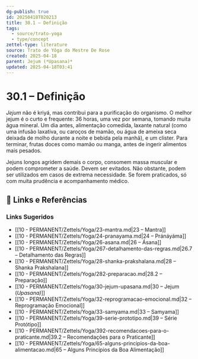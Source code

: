 ```yaml
---
dg-publish: true
id: 20250418T020213
title: 30.1 – Definição
tags:
  - source/trato-yoga
  - type/concept
zettel-type: literature
source: Trato de Yôga do Mestre De Rose
created: 2025-04-18
parent: Jejum (*Upasana)*
updated: 2025-04-18T03:41
---
```


# 30.1 – Definição

*Jejum* não é kriyá, mas contribui para a purificação do organismo. O melhor jejum é o curto e frequente: 36 horas, uma vez por semana, tomando muita água mineral. Um dia antes, alimentação comedida, laxante natural (como uma infusão laxativa, ou caroços de mamão, ou água de ameixa seca deixada de molho durante a noite e bebida pela manhã), e um clister. Para terminar, frutas doces como mamão ou manga, antes de ingerir alimentos mais pesados.

Jejuns longos agridem demais o corpo, consomem massa muscular e podem comprometer a saúde. Devem ser evitados. Não obstante, podem ser utilizados em casos de extrema necessidade. Se forem praticados, só com muita prudência e acompanhamento médico.

## 🔗 Links e Referências











### Links Sugeridos

- [[10 - PERMANENT/Zettels/Yoga/23-mantra.md\|23 – Mantra]]
- [[10 - PERMANENT/Zettels/Yoga/24-pranayama.md\|24 – Pránáyáma]]
- [[10 - PERMANENT/Zettels/Yoga/26-asana.md\|26 – Ásana]]
- [[10 - PERMANENT/Zettels/Yoga/267-detalhamento-das-regras.md\|26.7 – Detalhamento das Regras]]
- [[10 - PERMANENT/Zettels/Yoga/28-shanka-prakshalana.md\|28 – Shanka Prakshalana]]
- [[10 - PERMANENT/Zettels/Yoga/282-preparacao.md\|28.2 – Preparação]]
- [[10 - PERMANENT/Zettels/Yoga/30-jejum-upasana.md\|30 – Jejum (*Upasana)*]]
- [[10 - PERMANENT/Zettels/Yoga/32-reprogramacao-emocional.md\|32 – Reprogramação Emocional]]
- [[10 - PERMANENT/Zettels/Yoga/33-samyama.md\|33 – Samyama]]
- [[10 - PERMANENT/Zettels/Yoga/39-serie-prototipo.md\|39 – Série Protótipo]]
- [[10 - PERMANENT/Zettels/Yoga/392-recomendacoes-para-o-praticante.md\|39.2 – Recomendações para o Praticante]]
- [[10 - PERMANENT/Zettels/Yoga/65-alguns-principios-da-boa-alimentacao.md\|65 – Alguns Princípios da Boa Alimentação]]
